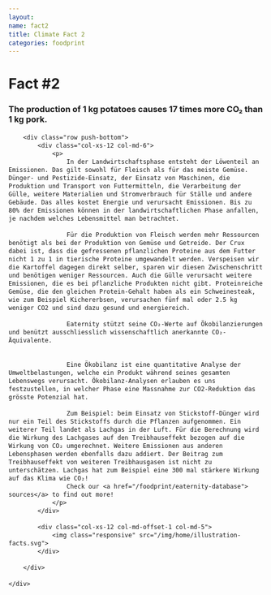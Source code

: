 ```yaml
---
layout: 
name: fact2
title: Climate Fact 2
categories: foodprint
---
```


<div class="bgLightBlue">
	<div class="container">
		<div class="row push-top">
			<div class="col-xs-12">
				<h1>Fact #2</h1>
			</div>
		</div>
		<div class="row">
			<div class="col-xs-12 col-md-6">
				<h3>
					The production of 1 kg potatoes causes 17 times more CO₂ than 1 kg pork. 
				</h3>
			</div>
		</div>

		<div class="row push-bottom">
			<div class="col-xs-12 col-md-6">
				<p>
					In der Landwirtschaftsphase entsteht der Löwenteil an Emissionen. Das gilt sowohl für Fleisch als für das meiste Gemüse. Dünger- und Pestizide-Einsatz, der Einsatz von Maschinen, die Produktion und Transport von Futtermitteln, die Verarbeitung der Gülle, weitere Materialien und Stromverbrauch für Ställe und andere Gebäude. Das alles kostet Energie und verursacht Emissionen. Bis zu 80% der Emissionen können in der landwirtschaftlichen Phase anfallen, je nachdem welches Lebensmittel man betrachtet. 

					Für die Produktion von Fleisch werden mehr Ressourcen benötigt als bei der Produktion von Gemüse und Getreide. Der Crux dabei ist, dass die gefressenen pflanzlichen Proteine aus dem Futter nicht 1 zu 1 in tierische Proteine umgewandelt werden. Verspeisen wir die Kartoffel dagegen direkt selber, sparen wir diesen Zwischenschritt und benötigen weniger Ressourcen. Auch die Gülle verursacht weitere Emissionen, die es bei pflanzliche Produkten nicht gibt. Proteinreiche Gemüse, die den gleichen Protein-Gehalt haben als ein Schweinesteak, wie zum Beispiel Kichererbsen, verursachen fünf mal oder 2.5 kg weniger CO2 und sind dazu gesund und energiereich.
					
					Eaternity stützt seine CO₂-Werte auf Ökobilanzierungen und benützt ausschliesslich wissenschaftlich anerkannte CO₂-Äquivalente.


					Eine Ökobilanz ist eine quantitative Analyse der Umweltbelastungen, welche ein Produkt während seines gesamten Lebenswegs verursacht. Ökobilanz-Analysen erlauben es uns festzustellen, in welcher Phase eine Massnahme zur CO2-Reduktion das grösste Potenzial hat. 

					Zum Beispiel: beim Einsatz von Stickstoff-Dünger wird nur ein Teil des Stickstoffs durch die Pflanzen aufgenommen. Ein weiterer Teil landet als Lachgas in der Luft. Für die Berechnung wird die Wirkung des Lachgases auf den Treibhauseffekt bezogen auf die Wirkung von CO₂ umgerechnet. Weitere Emissionen aus anderen Lebensphasen werden ebenfalls dazu addiert. Der Beitrag zum Treibhauseffekt von weiteren Treibhausgasen ist nicht zu unterschätzen. Lachgas hat zum Beispiel eine 300 mal stärkere Wirkung auf das Klima wie CO₂!
					Check our <a href="/foodprint/eaternity-database"> sources</a> to find out more!
				</p>
			</div>

			<div class="col-xs-12 col-md-offset-1 col-md-5">
				<img class="responsive" src="/img/home/illustration-facts.svg">
			</div>

		</div>

	</div>
</div>